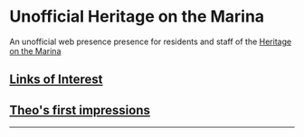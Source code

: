 # Unofficial Heritage on the Marina

An unofficial web presence presence for residents and staff of the [Heritage on the Marina]( https://heritageonthemarina.org/ )

## [Links of Interest]( #links-of-interest.md )

## [Theo's first impressions]( #theo-impressions.md )

***

